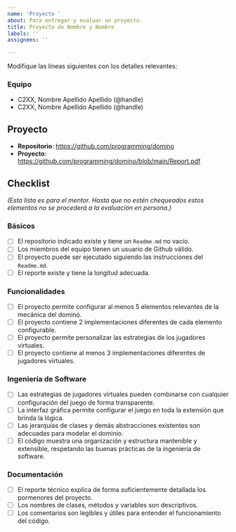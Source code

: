 ```yaml
---
name: 'Proyecto '
about: Para entregar y evaluar un proyecto.
title: Proyecto de Nombre y Nombre
labels: ''
assignees: ''

---
```


Modifique las líneas siguientes con los detalles relevantes:

### Equipo

- C2XX, Nombre Apellido Apellido (@handle)
- C2XX, Nombre Apellido Apellido (@handle)

## Proyecto

- **Repositorio**: <https://github.com/programming/domino>
- **Proyecto**: <https://github.com/programming/domino/blob/main/Report.pdf>

## Checklist

*(Esta lista es para el mentor. Hasta que no estén chequeados estos elementos no se procederá a la evaluación en persona.)*

### Básicos

- [ ] El repositorio indicado existe y tiene un `Readme.md` no vacío.
- [ ] Los miembros del equipo tienen un usuario de Github válido.
- [ ] El proyecto puede ser ejecutado siguiendo las instrucciones del `Readme.md`.
- [ ] El reporte existe y tiene la longitud adecuada.

### Funcionalidades

- [ ] El proyecto permite configurar al menos 5 elementos relevantes de la mecánica del dominó.
- [ ] El proyecto contiene 2 implementaciones diferentes de cada elemento configurable.
- [ ] El proyecto permite personalizar las estrategias de los jugadores virtuales.
- [ ] El proyecto contiene al menos 3 implementaciones diferentes de jugadores virtuales.

### Ingeniería de Software

- [ ] Las estrategias de jugadores virtuales pueden combinarse con cualquier configuración del juego de forma transparente.
- [ ] La interfaz gráfica permite configurar el juego en toda la extensión que brinda la lógica.
- [ ] Las jerarquías de clases y demás abstracciones existentes son adecuadas para modelar el dominio.
- [ ] El código muestra una organización y estructura mantenible y extensible, respetando las buenas prácticas de la ingeniería de software.

### Documentación

- [ ] El reporte técnico explica de forma suficientemente detallada los pormenores del proyecto.
- [ ] Los nombres de clases, métodos y variables son descriptivos.
- [ ] Los comentarios son legibles y útiles para entender el funcionamiento del código.
